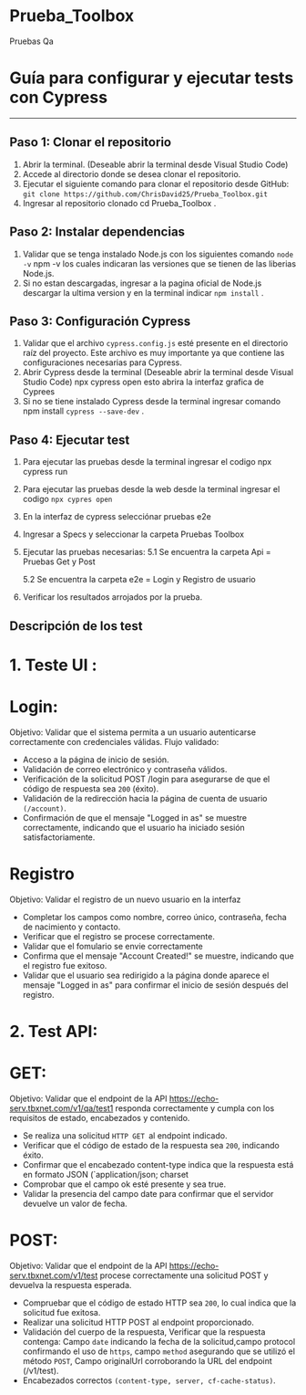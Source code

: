# Prueba_Toolbox
Pruebas Qa
# Guía para configurar y ejecutar tests con Cypress
-------

## Paso 1: Clonar el repositorio
1. Abrir la terminal. (Deseable abrir la terminal desde Visual Studio Code)
2. Accede al directorio donde se desea clonar el repositorio.
3. Ejecutar el siguiente comando para clonar el repositorio desde GitHub:
   `git clone https://github.com/ChrisDavid25/Prueba_Toolbox.git`
4. Ingresar al repositorio clonado cd Prueba_Toolbox .

## Paso 2: Instalar dependencias
1. Validar que se tenga instalado Node.js con los siguientes comando `node -v`
npm -v los cuales indicaran las versiones que se tienen de las liberias Node.js.
2. Si no estan descargadas, ingresar a la pagina oficial de Node.js descargar la ultima version y en la terminal indicar `npm install` .

## Paso 3: Configuración Cypress
1. Validar que el archivo `cypress.config.js` esté presente en el directorio raíz del proyecto. Este archivo es muy importante ya que contiene las configuraciones necesarias para Cypress.
2. Abrir Cypress desde la terminal (Deseable abrir la terminal desde Visual Studio Code) npx cypress open esto abrira la interfaz grafica de Cyprees
3. Si no se tiene instalado Cypress desde la terminal ingresar comando npm install `cypress --save-dev` .

## Paso 4: Ejecutar test 
1. Para ejecutar las pruebas desde la terminal ingresar el codigo npx cypress run
2. Para ejecutar las pruebas desde la web desde la terminal ingresar el codigo `npx cypres open`
3. En la interfaz de cypress selecciónar pruebas e2e
4. Ingresar a Specs y seleccionar la carpeta Pruebas Toolbox
5. Ejecutar las pruebas necesarias:
   5.1 Se encuentra la carpeta Api = Pruebas Get y Post

   5.2 Se encuentra la carpeta e2e = Login y Registro de usuario
6. Verificar los resultados arrojados por la prueba.

## Descripción de los test 
# 1. Teste UI : 
# Login:
Objetivo: Validar que el sistema permita a un usuario autenticarse correctamente con credenciales válidas.
Flujo validado:
* Acceso a la página de inicio de sesión.
* Validación de correo electrónico y contraseña válidos.
* Verificación de la solicitud POST /login para asegurarse de que el código de respuesta sea `200` (éxito).
* Validación de la redirección hacia la página de cuenta de usuario `(/account)`.
* Confirmación de que el mensaje "Logged in as" se muestre correctamente, indicando que el usuario ha iniciado sesión satisfactoriamente.
# Registro
Objetivo: Validar el registro de un nuevo usuario en la interfaz
* Completar los campos como nombre, correo único, contraseña, fecha de nacimiento y contacto.
* Verificar que el registro se procese correctamente.
* Validar que el fomulario se envie correctamente
* Confirma que el mensaje "Account Created!" se muestre, indicando que el registro fue exitoso.
* Validar que el usuario sea redirigido a la página donde aparece el mensaje "Logged in as" para confirmar el inicio de sesión después del registro.
# 2. Test API:
# GET:
Objetivo: Validar que el endpoint de la API https://echo-serv.tbxnet.com/v1/qa/test1 responda correctamente y cumpla con los requisitos de estado, encabezados y contenido.
* Se realiza una solicitud `HTTP GET `al endpoint indicado.
* Verificar que el código de estado de la respuesta sea `200`, indicando éxito.
* Confirmar que el encabezado content-type indica que la respuesta está en formato JSON (`application/json; charset
* Comprobar que el campo ok esté presente y sea true.
* Validar la presencia del campo date para confirmar que el servidor devuelve un valor de fecha.
# POST:
Objetivo: Validar que el endpoint de la API https://echo-serv.tbxnet.com/v1/test procese correctamente una solicitud POST y devuelva la respuesta esperada.
* Compruebar que el código de estado HTTP sea `200`, lo cual indica que la solicitud fue exitosa.
* Realizar una solicitud HTTP POST al endpoint proporcionado.
* Validación del cuerpo de la respuesta, Verificar que la respuesta contenga: Campo `date` indicando la fecha de la solicitud,campo protocol confirmando el uso de `https`, campo `method` asegurando que se utilizó el método `POST`, Campo originalUrl corroborando la URL del endpoint (/v1/test).
* Encabezados correctos `(content-type, server, cf-cache-status)`.

   
